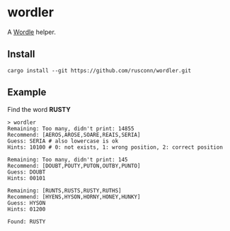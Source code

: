 # wordler

A [Wordle](https://www.nytimes.com/games/wordle/index.html) helper.

## Install

```shell
cargo install --git https://github.com/rusconn/wordler.git
```

## Example

Find the word **RUSTY**

```text
> wordler
Remaining: Too many, didn't print: 14855
Recommend: [AEROS,AROSE,SOARE,REAIS,SERIA]
Guess: SERIA # also lowercase is ok
Hints: 10100 # 0: not exists, 1: wrong position, 2: correct position

Remaining: Too many, didn't print: 145
Recommend: [DOUBT,POUTY,PUTON,OUTBY,PUNTO]
Guess: DOUBT
Hints: 00101

Remaining: [RUNTS,RUSTS,RUSTY,RUTHS]
Recommend: [HYENS,HYSON,HORNY,HONEY,HUNKY]
Guess: HYSON
Hints: 01200

Found: RUSTY
```
